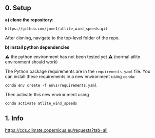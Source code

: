 
## 0. Setup
__a) clone the repository:__

`https://github.com/jome1/atlite_wind_speeds.git`

After cloning, navigate to the top-level folder of the repo.

__b) install python dependencies__

⚠️ the python environment has not been tested yet ⚠️ (normal atlite environment should work)

The Python package requirements are in the `requirements.yaml` file. You can install these requirements in a new environment using `conda`:

`conda env create -f envs/requirements.yaml`

Then activate this new environment using

`conda activate atlite_wind_speeds`

## 1. Info

https://cds.climate.copernicus.eu/requests?tab=all


